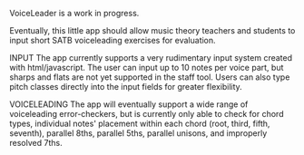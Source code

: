 VoiceLeader is a work in progress.

Eventually, this little app should allow music theory teachers and students to input short SATB voiceleading exercises for evaluation.

INPUT
The app currently supports a very rudimentary input system created with html/javascript.  The user can input up to 10 notes per voice part, but sharps and flats are not yet supported in the staff tool.  Users can also type pitch classes directly into the input fields for greater flexibility.

VOICELEADING
The app will eventually support a wide range of voiceleading error-checkers, but is currently only able to check for chord types, individual notes' placement within each chord (root, third, fifth, seventh), parallel 8ths, parallel 5ths, parallel unisons, and improperly resolved 7ths.

